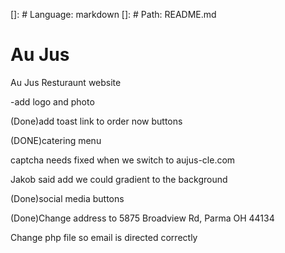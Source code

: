 []: # Language: markdown
[]: # Path: README.md

# Au Jus

Au Jus Resturaunt website

-add logo and photo

(Done)add toast link to order now buttons

(DONE)catering menu

captcha needs fixed when we switch to aujus-cle.com

Jakob said add we could gradient to the background

(Done)social media buttons

(Done)Change address to 5875 Broadview Rd, Parma  OH 44134

Change php file so email is directed correctly

